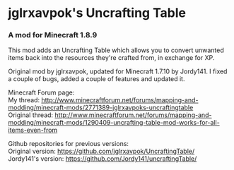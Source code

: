 # jglrxavpok's Uncrafting Table

### A mod for Minecraft 1.8.9

This mod adds an Uncrafting Table which allows you to convert unwanted items back into the resources they're crafted from, in exchange for XP.

Original mod by jglrxavpok, updated for Minecraft 1.7.10 by Jordy141. I fixed a couple of bugs, added a couple of features and updated it.

Minecraft Forum page:<br />
My thread: http://www.minecraftforum.net/forums/mapping-and-modding/minecraft-mods/2771389-jglrxavpoks-uncraftingtable<br />
Original thread: http://www.minecraftforum.net/forums/mapping-and-modding/minecraft-mods/1290409-uncrafting-table-mod-works-for-all-items-even-from

Github repositories for previous versions:<br />
Original version: https://github.com/jglrxavpok/UncraftingTable/<br />
Jordy141's version: https://github.com/Jordy141/uncraftingTable/